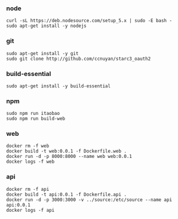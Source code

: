 ### node
    curl -sL https://deb.nodesource.com/setup_5.x | sudo -E bash -
    sudo apt-get install -y nodejs
### git
    sudo apt-get install -y git
    sudo git clone http://github.com/ccnuyan/starc3_oauth2
### build-essential
    sudo apt-get install -y build-essential
### npm
    sudo npm run itaobao
    sudo npm run build-web
### web
    docker rm -f web
    docker build -t web:0.0.1 -f Dockerfile.web .
    docker run -d -p 8000:8000 --name web web:0.0.1
    docker logs -f web
### api
    docker rm -f api
    docker build -t api:0.0.1 -f Dockerfile.api .
    docker run -d -p 3000:3000 -v ../source:/etc/source --name api api:0.0.1
    docker logs -f api
